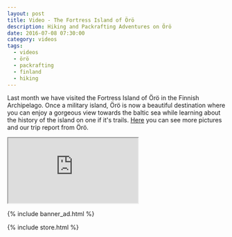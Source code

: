 ```yaml
---
layout: post
title: Video - The Fortress Island of Örö
description: Hiking and Packrafting Adventures on Örö
date: 2016-07-08 07:30:00
category: videos
tags:
  - videos
  - örö
  - packrafting
  - finland
  - hiking
---
```

Last month we have visited the Fortress Island of Örö in the Finnish Archipelago. Once a military island, Örö is now a beautiful destination where you can enjoy a gorgeous view towards the baltic sea while learning about the history of the island on one if it's trails. [Here](http://www.hikeventures.com/Oro/) you can see more pictures and our trip report from Örö.

<div class="embed-responsive embed-responsive-16by9">
  <iframe class="embed-responsive-item" src="https://www.youtube.com/embed/6JQMkmEwTRo?rel=0"></iframe>
</div>

{% include banner_ad.html %}

{% include store.html %}
